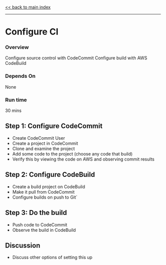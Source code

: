 <link rel='stylesheet' href='assets/css/main.css'/>

[<< back to main index](README.md)

---

# Configure CI

### Overview
Configure source control with CodeCommit
Configure build with AWS CodeBuild

### Depends On
None

### Run time
30 mins


## Step 1: Configure CodeCommit
* Create CodeCommit User
* Create a project in CodeCommit
* Clone and examine the project
* Add some code to the project (choose any code that build)
* Verify this by viewing the code on AWS and observing commit results

## Step 2: Configure CodeBuild

* Create a build project on CodeBuild
* Make it pull from CodeCommit
* Configure builds on push to Git`


## Step 3: Do the build
* Push code to CodeCommit
* Observe the build in CodeBuild


## Discussion
* Discuss other options of setting this  up